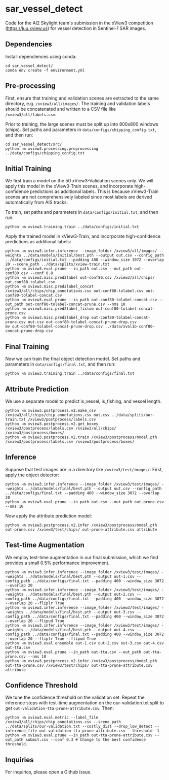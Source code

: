 # sar_vessel_detect

Code for the AI2 Skylight team's submission in the xView3 competition (https://iuu.xview.us) for vessel detection in Sentinel-1 SAR images.

Dependencies
------------

Install dependiences using conda:

```
cd sar_vessel_detect/
conda env create -f environment.yml
```


Pre-processing
--------------

First, ensure that training and validation scenes are extracted to the same directory, e.g. `/xview3/all/images/`.
The training and validation labels should be concatenated and written to a CSV file like `/xview3/all/labels.csv`.

Prior to training, the large scenes must be split up into 800x800 windows (chips).
Set paths and parameters in `data/configs/chipping_config.txt`, and then run:

```
cd sar_vessel_detect/src/
python -m xview3.processing.preprocessing ../data/configs/chipping_config.txt
```


Initial Training
----------------

We first train a model on the 50 xView3-Validation scenes only.
We will apply this model in the xView3-Train scenes, and incorporate high-confidence predictions as additional labels.
This is because xView3-Train scenes are not comprehensively labeled since most labels are derived automatically from AIS tracks.

To train, set paths and parameters in `data/configs/initial.txt`, and then run:

```
python -m xview3.training.train ../data/configs/initial.txt
```

Apply the trained model in xView3-Train, and incorporate high-confidence predictions as additional labels:

```
python -m xview3.infer.inference --image_folder /xview3/all/images/ --weights ../data/models/initial/best.pth --output out.csv --config_path ../data/configs/initial.txt --padding 400 --window_size 3072 --overlap 20 --scene_path ../data/splits/xview-train.txt
python -m xview3.eval.prune --in_path out.csv --out_path out-conf80.csv --conf 0.8
python -m xview3.misc.pred2label out-conf80.csv /xview3/all/chips/ out-conf80-tolabel.csv
python -m xview3.misc.pred2label_concat /xview3/all/chips/chip_annotations.csv out-conf80-tolabel.csv out-conf80-tolabel-concat.csv
python -m xview3.eval.prune --in_path out-conf80-tolabel-concat.csv --out_path out-conf80-tolabel-concat-prune.csv --nms 10
python -m xview3.misc.pred2label_fixlow out-conf80-tolabel-concat-prune.csv
python -m xview3.misc.pred2label_drop out-conf80-tolabel-concat-prune.csv out.csv out-conf80-tolabel-concat-prune-drop.csv
mv out-conf80-tolabel-concat-prune-drop.csv ../data/xval1b-conf80-concat-prune-drop.csv
```


Final Training
--------------

Now we can train the final object detection model.
Set paths and parameters in `data/configs/final.txt`, and then run:

```
python -m xview3.training.train ../data/configs/final.txt
```


Attribute Prediction
--------------------

We use a separate model to predict is_vessel, is_fishing, and vessel length.

```
python -m xview3.postprocess.v2.make_csv /xview3/all/chips/chip_annotations.csv out.csv ../data/splits/our-train.txt /xview3/postprocess/labels.csv
python -m xview3.postprocess.v2.get_boxes /xview3/postprocess/labels.csv /xview3/all/chips/ /xview3/postprocess/boxes/
python -m xview3.postprocess.v2.train /xview3/postprocess/model.pth /xview3/postprocess/labels.csv /xview3/postprocess/boxes/
```


Inference
---------

Suppose that test images are in a directory like `/xview3/test/images/`. First, apply the object detector:

```
python -m xview3.infer.inference --image_folder /xview3/test/images/ --weights ../data/models/final/best.pth --output out.csv --config_path ../data/configs/final.txt --padding 400 --window_size 3072 --overlap 20
python -m xview3.eval.prune --in_path out.csv --out_path out-prune.csv --nms 10
```

Now apply the attribute prediction model:

```
python -m xview3.postprocess.v2.infer /xview3/postprocess/model.pth out-prune.csv /xview3/test/chips/ out-prune-attribute.csv attribute
```


Test-time Augmentation
----------------------

We employ test-time augmentation in our final submission, which we find provides a small 0.5% performance improvement.

```
python -m xview3.infer.inference --image_folder /xview3/test/images/ --weights ../data/models/final/best.pth --output out-1.csv --config_path ../data/configs/final.txt --padding 400 --window_size 3072 --overlap 20
python -m xview3.infer.inference --image_folder /xview3/test/images/ --weights ../data/models/final/best.pth --output out-2.csv --config_path ../data/configs/final.txt --padding 400 --window_size 3072 --overlap 20 --fliplr True
python -m xview3.infer.inference --image_folder /xview3/test/images/ --weights ../data/models/final/best.pth --output out-3.csv --config_path ../data/configs/final.txt --padding 400 --window_size 3072 --overlap 20 --flipud True
python -m xview3.infer.inference --image_folder /xview3/test/images/ --weights ../data/models/final/best.pth --output out-4.csv --config_path ../data/configs/final.txt --padding 400 --window_size 3072 --overlap 20 --fliplr True --flipud True
python -m xview3.eval.ensemble out-1.csv out-2.csv out-3.csv out-4.csv out-tta.csv
python -m xview3.eval.prune --in_path out-tta.csv --out_path out-tta-prune.csv --nms 10
python -m xview3.postprocess.v2.infer /xview3/postprocess/model.pth out-tta-prune.csv /xview3/test/chips/ out-tta-prune-attribute.csv attribute
```


Confidence Threshold
--------------------

We tune the confidence threshold on the validation set. Repeat the inference steps with test-time augmentation on the our-validation.txt split to get `out-validation-tta-prune-attribute.csv`. Then:

```
python -m xview3.eval.metric --label_file /xview3/all/chips/chip_annotations.csv --scene_path ../data/splits/our-validation.txt --costly_dist --drop_low_detect --inference_file out-validation-tta-prune-attribute.csv --threshold -1
python -m xview3.eval.prune --in_path out-tta-prune-attribute.csv --out_path submit.csv --conf 0.3 # Change to the best confidence threshold.
```


Inquiries
---------

For inquiries, please open a Github issue.

